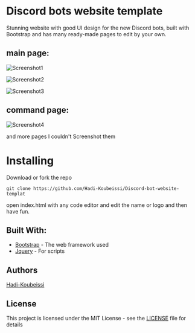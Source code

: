 # Discord bots website template
Stunning website with good UI design for the new Discord bots, built with Bootstrap and has many ready-made pages to edit by your own.

## main page:

![Screenshot1](https://raw.githubusercontent.com/Hadi-Koubeissi/Discord-bot-website-template/master/Screenshot/1.png)

![Screenshot2](https://raw.githubusercontent.com/Hadi-Koubeissi/Discord-bot-website-template/master/Screenshot/2.png)

![Screenshot3](https://raw.githubusercontent.com/Hadi-Koubeissi/Discord-bot-website-template/master/Screenshot/3.png)

## command page:
![Screenshot4](https://raw.githubusercontent.com/Hadi-Koubeissi/Discord-bot-website-template/master/Screenshot/4.png)

and more pages I couldn't Screenshot them

# Installing
Download or fork the repo

`git clone https://github.com/Hadi-Koubeissi/Discord-bot-website-templat`

open index.html with any code editor and edit the name or logo and then have fun.

## Built With: 

* [Bootstrap](https://getbootstrap.com/) - The web framework used
* [Jquery](https://jquery.com/) - For scripts

## Authors

[Hadi-Koubeissi](https://github.com/Hadi-Koubeissi)

## License

This project is licensed under the MIT License - see the [LICENSE](LICENSE) file for details
